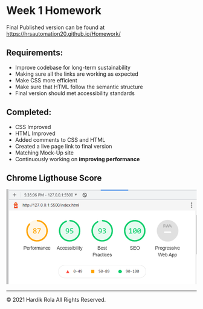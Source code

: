 # Week 1 Homework

Final Published version can be found at https://hrsautomation20.github.io/Homework/

## Requirements:
* Improve codebase for long-term sustainability
* Making sure all the links are working as expected
* Make CSS more efficient
* Make sure that HTML follow the semantic structure
* Final version should met accessibility standards

## Completed:
* CSS Improved
* HTML Improved
* Added comments to CSS and HTML
* Created a live page link to final version
* Matching Mock-Up site
* Continuously working on **improving performance**

## Chrome Ligthouse Score

![Lighthouse_image](./assets/images/Accessibility_check.png)

---
© 2021 Hardik Rola All Rights Reserved.